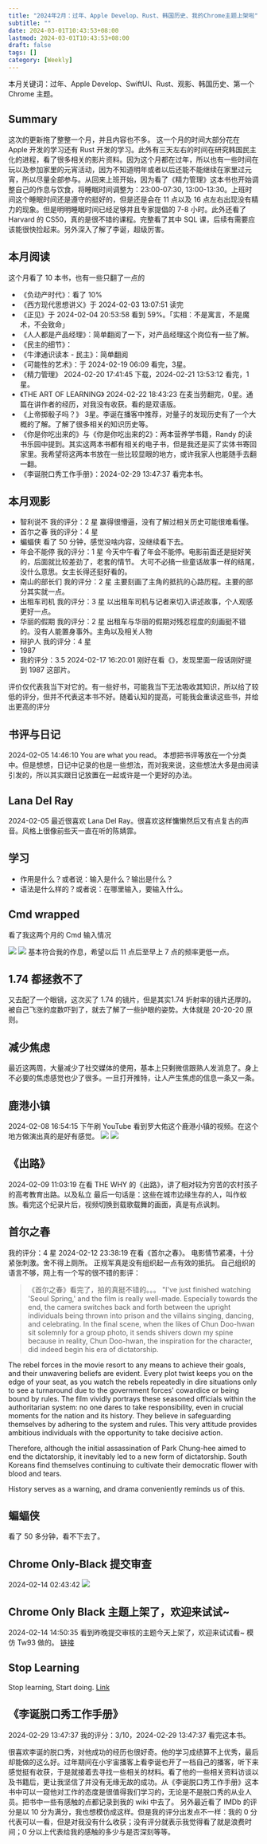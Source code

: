 ```yaml
---
title: "2024年2月：过年、Apple Develop、Rust、韩国历史、我的Chrome主题上架啦"
subtitle: ""
date: 2024-03-01T10:43:53+08:00
lastmod: 2024-03-01T10:43:53+08:00
draft: false
tags: []
category: [Weekly]
---
```

本月关键词：过年、Apple Develop、SwiftUI、Rust、观影、韩国历史、第一个 Chrome 主题。

## Summary

这次的更新拖了整整一个月，并且内容也不多。
这一个月的时间大部分花在 Apple 开发的学习还有 Rust 开发的学习。此外有三天左右的时间在研究韩国民主化的进程，看了很多相关的影片资料。因为这个月都在过年，所以也有一些时间在玩以及参加家里的元宵活动，因为不知道明年或者以后还能不能继续在家里过元宵，所以尽量全部参与。从回来上班开始，因为看了《精力管理》这本书也开始调整自己的作息与饮食，将睡眠时间调整为：23:00-07:30, 13:00-13:30。上班时间这个睡眠时间还是遵守的挺好的，但是还是会在 11 点以及 16 点左右出现没有精力的现象。但是明明睡眠时间已经足够并且专家提倡的 7-8 小时。此外还看了 Harvard 的 CS50，真的是很不错的课程。完整看了其中 SQL 课，后续有需要应该能很快捡起来。另外深入了解了李诞，超级厉害。

## 本月阅读

这个月看了 10 本书，也有一些只翻了一点的

- 《负动产时代》：看了 10%
- 《西方现代思想讲义》于 2024-02-03 13:07:51 读完
- 《正见》于 2024-02-04 20:53:58 看到 59%。「实相：不是寓言，不是魔术，不会致命」
- 《人人都是产品经理》：简单翻阅了一下，对产品经理这个岗位有一些了解。
- 《民主的细节》：
- 《牛津通识读本 - 民主》：简单翻阅
- 《可能性的艺术》：于 2024-02-19 06:09 看完，3星。
- 《精力管理》 2024-02-20 17:41:45 下载，2024-02-21 13:53:12 看完，1星。
- 《THE ART OF LEARNING》 2024-02-22 18:43:23 在麦当劳翻完，0星。通篇在讲作者的经历，对我没有收获。看的是双语版。
- 《上帝掷骰子吗？》 3星。李诞在播客中推荐，对量子的发现历史有了一个大概的了解。了解了很多相关的知识历史等。
- 《你是你吃出来的》与《你是你吃出来的2》：两本营养学书籍，Randy 的读书乐园中提到。其实这两本书都有相关的电子书，但是我还是买了实体书寄回家里。我希望将这两本书放在一些比较显眼的地方，或许我家人也能随手去翻一翻。
- 《李诞脱口秀工作手册》：2024-02-29 13:47:37 看完本书。

## 本月观影

- 智利说不
  我的评分：2 星
  赢得很懵逼，没有了解过相关历史可能很难看懂。
- 首尔之春
  我的评分：4 星
- 蝙蝠侠
  看了 50 分钟，感觉没啥内容，没继续看下去。
- 年会不能停
  我的评分：1 星
  今天中午看了年会不能停。电影前面还是挺好笑的，后面就比较差劲了，老套的情节。
  大可不必搞一些童话故事一样的结尾，没什么意思。女主长得还挺好看的。
- 南山的部长们
  我的评分：2 星
  主要刻画了主角的抵抗的心路历程。主要的部分其实就一点。
- 出租车司机
  我的评分：3 星
  以出租车司机与记者来切入讲述故事，个人观感更好一点。
- 华丽的假期
  我的评分：2 星
  出租车与华丽的假期对残忍程度的刻画挺不错的。没有人能置身事外。主角以及相关人物
- 辩护人
  我的评分：4 星
- 1987
- 我的评分：3.5
  2024-02-17 16:20:01 刚好在看《》，发现里面一段话刚好提到 1987 这部片。

评价仅代表我当下对它的。有一些好书，可能我当下无法吸收其知识，所以给了较低的评分，但并不代表这本书不好。随着认知的提高，可能我会重读这些书，并给出更高的评分

## 书评与日记

2024-02-05 14:46:10
You are what you read。
本想把书评等放在一个分类中。但是想想，日记中记录的也是一些想法，而对我来说，这些想法大多是由阅读引发的，所以其实跟日记放置在一起或许是一个更好的办法。

## Lana Del Ray

2024-02-05
最近很喜欢 Lana Del Ray。很喜欢这样慵懒然后又有点复古的声音。风格上很像前些天一直在听的陈婧霏。

## 学习

- 作用是什么？或者说：输入是什么？输出是什么？
- 语法是什么样的？或者说：在哪里输入，要输入什么。

## Cmd wrapped

看了我这两个月的 Cmd 输入情况

![](https://raw.githubusercontent.com/huyixi/Pics/main/uPic/EgtMzA.jpg)
![](https://raw.githubusercontent.com/huyixi/Pics/main/uPic/x5oOI0.jpg)
基本符合我的作息，希望以后 11 点后至早上 7 点的频率更低一点。

## 1.74 都拯救不了

又去配了一个眼镜，这次买了 1.74 的镜片，但是其实1.74 折射率的镜片还厚的。被自己飞涨的度数吓到了，就去了解了一些护眼的姿势。大体就是 20-20-20 原则。

## 减少焦虑

最近这两周，大量减少了社交媒体的使用，基本上只剩微信跟熟人发消息了。身上不必要的焦虑感觉也少了很多。一旦打开推特，让人产生焦虑的信息一条又一条。

## 鹿港小镇

2024-02-08 16:54:15
下午刷 YouTube 看到罗大佑这个鹿港小镇的视频。在这个地方做演出真的是好有感觉。
![](https://raw.githubusercontent.com/huyixi/Pics/main/uPic/Az1dcE.jpg)
![](https://raw.githubusercontent.com/huyixi/Pics/main/uPic/rKMyfG.jpg)

## 《出路》

2024-02-09 11:03:19
在看 THE WHY 的《出路》，讲了相对较为穷苦的农村孩子的高考教育出路。以及私立
最后一句话是：这些在城市边缘生存的人，叫作蚁族。看完这个纪录片后，视频切换到载歌载舞的画面，真是有点讽刺。

## 首尔之春

我的评分：4 星
2024-02-12 23:38:19
在看《首尔之春》。
电影情节紧凑，十分紧张刺激。舍不得上厕所。
正规军真是没有组织起一点有效的抵抗。
自己组织的语言不够，网上有一个写的很不错的影评：

> 《首尔之春》看完了，拍的真挺不错的。。。
> "I've just finished watching 'Seoul Spring,' and the film is really well-made. Especially towards the end, the camera switches back and forth between the upright individuals being thrown into prison and the villains singing, dancing, and celebrating. In the final scene, when the likes of Chun Doo-hwan sit solemnly for a group photo, it sends shivers down my spine because in reality, Chun Doo-hwan, the inspiration for the character, did indeed begin his era of dictatorship.

The rebel forces in the movie resort to any means to achieve their goals, and their unwavering beliefs are evident. Every plot twist keeps you on the edge of your seat, as you watch the rebels repeatedly in dire situations only to see a turnaround due to the government forces' cowardice or being bound by rules. The film vividly portrays these seasoned officials within the authoritarian system: no one dares to take responsibility, even in crucial moments for the nation and its history. They believe in safeguarding themselves by adhering to the system and rules. This very attitude provides ambitious individuals with the opportunity to take decisive action.

Therefore, although the initial assassination of Park Chung-hee aimed to end the dictatorship, it inevitably led to a new form of dictatorship. South Koreans find themselves continuing to cultivate their democratic flower with blood and tears.

History serves as a warning, and drama conveniently reminds us of this.

## 蝙蝠侠

看了 50 多分钟，看不下去了。

## Chrome Only-Black 提交审查

2024-02-14 02:43:42
![](https://raw.githubusercontent.com/huyixi/Pics/main/uPic/3RYr4T.jpg)

## Chrome Only Black 主题上架了，欢迎来试试~

2024-02-14 14:50:35
看到昨晚提交审核的主题今天上架了，欢迎来试试看~
模仿 Tw93 做的。
[链接](https://chromewebstore.google.com/detail/only-black/imabedafnokpmhinapjjocggchcnfmgo?utm_source=ext_app_menu)

## Stop Learning

Stop learning, Start doing.
[Link](https://www.instapaper.com/read/1666331492)

## 《李诞脱口秀工作手册》

2024-02-29 13:47:37
我的评分：3/10，2024-02-29 13:47:37 看完这本书。

很喜欢李诞的脱口秀，对他成功的经历也很好奇。他的学习成绩算不上优秀，最后却能做的这么好。过年期间在小宇宙播客上看李诞也开了一档自己的播客，听下来感觉挺有收获，于是就接着去寻找一些相关的材料。看了他的一些相关资料访谈以及书籍后，更让我坚信了并没有无缘无故的成功。从《李诞脱口秀工作手册》这本书中可以一窥他对工作的态度是很值得我们学习的，无论是不是脱口秀的从业人员。把书中一些有感触的点都记录到我的 wiki 中去了。
另外最近看了 IMDb 的评分是以 10 分为满分，我也想模仿成这样。但是我的评分出发点不一样：我的 0 分代表可以一看，但是对我没有什么收获；没有评分就表示我觉得看了就是浪费时间；0 分以上代表给我的感触的多少与是否深刻等等。
